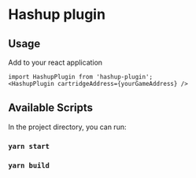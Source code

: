 # Hashup plugin

## Usage
Add to your react application
```
import HashupPlugin from 'hashup-plugin';
<HashupPlugin cartridgeAddress={yourGameAddress} />
```

## Available Scripts
In the project directory, you can run:
### `yarn start`
### `yarn build`
